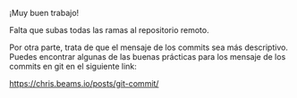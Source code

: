 ¡Muy buen trabajo!

Falta que subas todas las ramas al repositorio remoto. 

Por otra parte, trata de que el mensaje de los commits sea más descriptivo. 
Puedes encontrar algunas de las buenas prácticas para los 
mensaje de los commits en git en el siguiente link:

https://chris.beams.io/posts/git-commit/